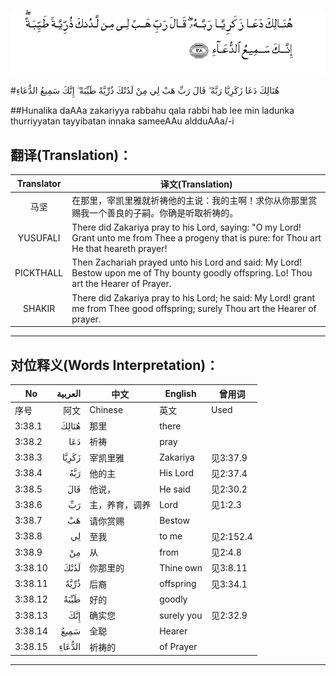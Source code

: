 ![003:038](images/003_038.gif)

#هُنَالِكَ دَعَا زَكَرِيَّا رَبَّهُ ۖ قَالَ رَبِّ هَبْ لِي مِنْ لَدُنْكَ ذُرِّيَّةً طَيِّبَةً ۖ إِنَّكَ سَمِيعُ الدُّعَاءِ 

##Hunalika daAAa zakariyya rabbahu qala rabbi hab lee min ladunka thurriyyatan tayyibatan innaka sameeAAu aldduAAa/-i 

## 翻译(Translation)：

| Translator | 译文(Translation)                                            |
| :--------: | ------------------------------------------------------------ |
|    马坚    | 在那里，宰凯里雅就祈祷他的主说：我的主啊！求你从你那里赏赐我一个善良的子嗣。你确是听取祈祷的。 |
|  YUSUFALI  | There did Zakariya pray to his Lord, saying: "O my Lord! Grant unto me from Thee a progeny that is pure: for Thou art He that heareth prayer! |
| PICKTHALL  | Then Zachariah prayed unto his Lord and said: My Lord! Bestow upon me of Thy bounty goodly offspring. Lo! Thou art the Hearer of Prayer. |
|   SHAKIR   | There did Zakariya pray to his Lord; he said: My Lord! grant me from Thee good offspring; surely Thou art the Hearer of prayer. |

---

## 对位释义(Words Interpretation)：

| No   | العربية | 中文    | English | 曾用词 |
| ---- | ------: | ------- | ------- | ------ |
| 序号 |    阿文 | Chinese | 英文    | Used   |
| 3:38.1  | هُنَالِكَ  | 那里           | there      |           |
| 3:38.2  | دَعَا    | 祈祷           | pray       |           |
| 3:38.3  | زَكَرِيَّا  | 宰凯里雅       | Zakariya   | 见3:37.9  |
| 3:38.4  | رَبَّهُ    | 他的主         | His Lord   | 见2:37.4  |
| 3:38.5  | قَالَ    | 他说，         | He said    | 见2:30.2  |
| 3:38.6  | رَبِّ     | 主，养育，调养 | Lord       | 见1:2.3   |
| 3:38.7  | هَبْ     | 请你赏赐       | Bestow     |           |
| 3:38.8  | لِي     | 至我           | to me      | 见2:152.4 |
| 3:38.9  | مِنْ     | 从             | from       | 见2:4.8   |
| 3:38.10 | لَدُنْكَ   | 你那里的       | Thine own  | 见3:8.11  |
| 3:38.11 | ذُرِّيَّةً   | 后裔           | offspring  | 见3:34.1  |
| 3:38.12 | طَيِّبَةً   | 好的           | goodly     |           |
| 3:38.13 | إِنَّكَ    | 确实您         | surely you | 见2:32.9  |
| 3:38.14 | سَمِيعُ   | 全聪           | Hearer     |           |
| 3:38.15 | الدُّعَاءِ | 祈祷的         | of Prayer  |           |

---
